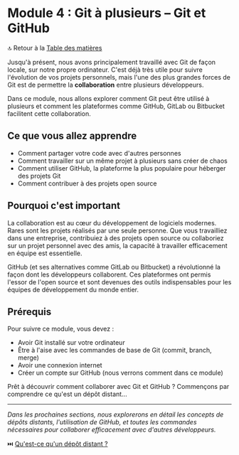 # Module 4 : Git à plusieurs – Git et GitHub

🔝 Retour à la [Table des matières](/SOMMAIRE.md)

Jusqu'à présent, nous avons principalement travaillé avec Git de façon locale, sur notre propre ordinateur. C'est déjà très utile pour suivre l'évolution de vos projets personnels, mais l'une des plus grandes forces de Git est de permettre la **collaboration** entre plusieurs développeurs.

Dans ce module, nous allons explorer comment Git peut être utilisé à plusieurs et comment les plateformes comme GitHub, GitLab ou Bitbucket facilitent cette collaboration.

## Ce que vous allez apprendre

- Comment partager votre code avec d'autres personnes
- Comment travailler sur un même projet à plusieurs sans créer de chaos
- Comment utiliser GitHub, la plateforme la plus populaire pour héberger des projets Git
- Comment contribuer à des projets open source

## Pourquoi c'est important

La collaboration est au cœur du développement de logiciels modernes. Rares sont les projets réalisés par une seule personne. Que vous travailliez dans une entreprise, contribuiez à des projets open source ou collaboriez sur un projet personnel avec des amis, la capacité à travailler efficacement en équipe est essentielle.

GitHub (et ses alternatives comme GitLab ou Bitbucket) a révolutionné la façon dont les développeurs collaborent. Ces plateformes ont permis l'essor de l'open source et sont devenues des outils indispensables pour les équipes de développement du monde entier.

## Prérequis

Pour suivre ce module, vous devez :
- Avoir Git installé sur votre ordinateur
- Être à l'aise avec les commandes de base de Git (commit, branch, merge)
- Avoir une connexion internet
- Créer un compte sur GitHub (nous verrons comment dans ce module)

Prêt à découvrir comment collaborer avec Git et GitHub ? Commençons par comprendre ce qu'est un dépôt distant...

---

*Dans les prochaines sections, nous explorerons en détail les concepts de dépôts distants, l'utilisation de GitHub, et toutes les commandes nécessaires pour collaborer efficacement avec d'autres développeurs.*

⏭️ [Qu'est-ce qu'un dépôt distant ?](/module-4-git-a-plusieurs-git-et-github/01-quest-ce-quun-depot-distant.md)
